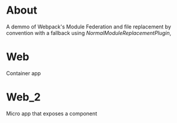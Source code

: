 # About
A demmo of Webpack's Module Federation and file replacement by convention with a fallback using *NormalModuleReplacementPlugin*,

# Web
Container app

# Web_2
Micro app that exposes a component
